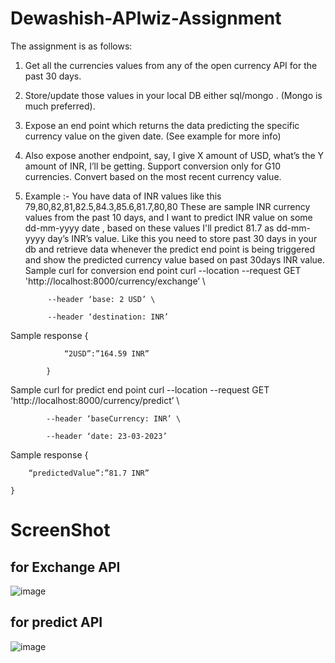 # Dewashish-APIwiz-Assignment

The assignment is as follows:

1) Get all the currencies values from any of the open currency API for the past 30 days.
2) Store/update those values in your local DB either sql/mongo . (Mongo is much preferred).
3) Expose an end point which returns the data predicting the specific currency value on the given date. (See example for more info)
4) Also expose another endpoint, say, I give X amount of USD, what’s the Y amount of INR, I’ll be getting. Support conversion only for G10 currencies. Convert based on the most recent currency value.
5) Example :- 
You have data of INR values like this 79,80,82,81,82.5,84.3,85.6,81.7,80,80
These are sample INR currency values from the past 10 days, and I want to predict INR value on some dd-mm-yyyy date , based on these values I'll predict 81.7 as dd-mm-yyyy day’s INR’s value.
Like this you need to store past 30 days in your db and retrieve data whenever the predict end point is being triggered and show the predicted currency value based on past 30days INR value.
Sample curl for conversion end point 
			curl --location --request GET 'http://localhost:8000/currency/exchange’ \

			--header ‘base: 2 USD’ \

			--header ‘destination: INR’

Sample response 
			{

				“2USD”:”164.59 INR”

			}

Sample curl for predict end point
			curl --location --request GET 'http://localhost:8000/currency/predict’ \

			--header ‘baseCurrency: INR’ \

			--header ‘date: 23-03-2023’

Sample response 
	{

		“predictedValue”:”81.7 INR”

	}
	
	
# ScreenShot 
## for Exchange API
![image](https://user-images.githubusercontent.com/91001502/225744115-779fb1e1-b5f9-4c4e-a409-7b752f4e8f16.png)

## for predict API
![image](https://user-images.githubusercontent.com/91001502/225743888-960c4ce6-8d40-44be-b8a2-3d1fd84b169e.png)

